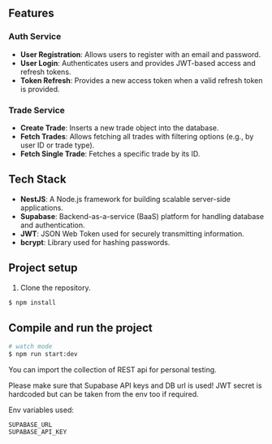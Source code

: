 ## Features

### Auth Service

- **User Registration**: Allows users to register with an email and password.
- **User Login**: Authenticates users and provides JWT-based access and refresh tokens.
- **Token Refresh**: Provides a new access token when a valid refresh token is provided.

### Trade Service

- **Create Trade**: Inserts a new trade object into the database.
- **Fetch Trades**: Allows fetching all trades with filtering options (e.g., by user ID or trade type).
- **Fetch Single Trade**: Fetches a specific trade by its ID.

## Tech Stack

- **NestJS**: A Node.js framework for building scalable server-side applications.
- **Supabase**: Backend-as-a-service (BaaS) platform for handling database and authentication.
- **JWT**: JSON Web Token used for securely transmitting information.
- **bcrypt**: Library used for hashing passwords.

## Project setup

1. Clone the repository.

```bash
$ npm install
```

## Compile and run the project

```bash
# watch mode
$ npm run start:dev

```

You can import the collection of REST api for personal testing.

Please make sure that Supabase API keys and DB url is used!
JWT secret is hardcoded but can be taken from the env too if required.

Env variables used:

```
SUPABASE_URL
SUPABASE_API_KEY
```

